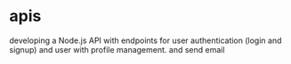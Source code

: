 # apis
developing a Node.js API with endpoints for user authentication (login and  signup) and user with  profile management. and send email
